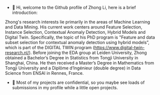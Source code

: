 - 👋 Hi, welcome to the Github profile of Zhong Li, here is a brief introduction:

Zhong's research interests lie primarily in the areas of Machine Learning and Data Mining. 
His current work centers around Feature Selection, Instance Selection, Contextual Anomaly Detection, Hybrid Models and Digital Twin.
Specifically, the topic of his PhD program is "Feature and data subset selection for contextual anomaly detection using hybrid models”, 
which is part of the DIGITAL TWIN program (https://www.digital-twin-research.nl/). Before joining the EDA group at Leiden University, 
Zhong obtained a Bachelor’s Degree in Statistics from Tongji University in Shanghai, China.
He then received a Master’s Degree in Mathematics from Tongji University and a Diplôme d’Ingénieur (double degree) in Data Science from ENSAI in Rennes, France.

- 🔐 Most of my projects are confidential, so you maybe see loads of submissions in my profile while a little open projects.


<!---
ZhongLIFR/ZhongLIFR is a ✨ special ✨ repository because its `README.md` (this file) appears on your GitHub profile.
You can click the Preview link to take a look at your changes.
--->
